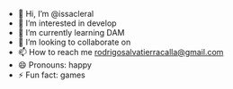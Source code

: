 - 👋 Hi, I’m @issacleral
- 👀 I’m interested in develop
- 🌱 I’m currently learning DAM
- 💞️ I’m looking to collaborate on
- 📫 How to reach me rodrigosalvatierracalla@gmail.com
- 😄 Pronouns: happy
- ⚡ Fun fact: games

<!---
issacleral/issacleral is a ✨ special ✨ repository because its `README.md` (this file) appears on your GitHub profile.
You can click the Preview link to take a look at your changes.
--->
